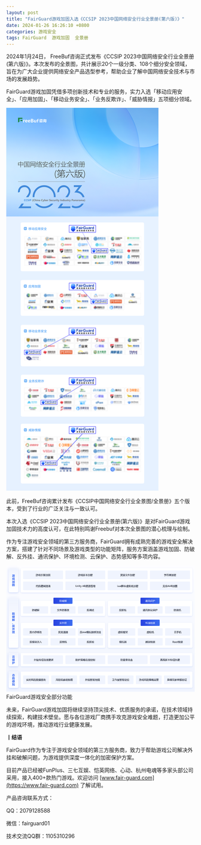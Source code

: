 ```yaml
---
layout: post
title: "FairGuard游戏加固入选《CCSIP 2023中国网络安全行业全景册(第六版)》"
date: 2024-01-26 16:26:10 +0800
categories: 游戏安全
tags: FairGuard  游戏加固  全景册
---
```


2024年1月24日， FreeBuf咨询正式发布《CCSIP 2023中国网络安全行业全景册(第六版)》。本次发布的全景图，共计展示20个一级分类、108个细分安全领域，旨在为广大企业提供网络安全产品选型参考，帮助企业了解中国网络安全技术与市场的发展趋势。<!-- more -->  

FairGuard游戏加固凭借多项创新技术和专业的服务，实力入选「移动应用安全」、「应用加固」、「移动业务安全」、「业务反欺诈」、「威胁情报」五项细分领域。  

![315_21](/assets/res/202103/全景图入选.png)  

此前，FreeBuf咨询累计发布《CCSIP中国网络安全行业全景图/全景册》五个版本，受到了行业的广泛关注与一致认可。  

本次入选《CCSIP 2023中国网络安全行业全景册(第六版)》是对FairGuard游戏加固技术力的高度认可，在此特别鸣谢Freebuf对本次全景图的潜心梳理与绘制。  

作为专注游戏安全领域的第三方服务商，FairGuard拥有成熟完善的游戏安全解决方案，搭建了针对不同场景及游戏类型的功能矩阵，服务方案涵盖游戏加固、防破解、反外挂、通讯保护、环境检测、云保护、态势感知等多项内容。  

![315_21](/assets/res/202103/落地页.png)  
FairGuard游戏安全部分功能  

未来，FairGuard游戏加固将继续坚持顶尖技术、优质服务的承诺，在技术领域持续探索，构建技术壁垒。愿与各位游戏厂商携手攻克游戏安全难题，打造更加公平的游戏环境，推动游戏行业健康发展。  


**丨结语**  

FairGuard作为专注于游戏安全领域的第三方服务商，致力于帮助游戏公司解决外挂和破解问题，为游戏提供深度一体化的加密保护方案。  

目前产品已经被FunPlus、三七互娱、恺英网络、心动、杭州电魂等多家头部公司采用，接入400+款热门游戏。欢迎访问 [www.fair-guard.com](https://www.fair-guard.com) 了解试用。    

产品咨询联系方式：  

QQ：2079128588  

微信：fairguard01  

技术交流QQ群：1105310296  